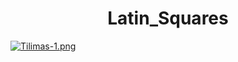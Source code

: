 <h1 align="center"> Latin_Squares </h1>


[![Tilimas-1.png](https://i.postimg.cc/ZKFBjf9m/Tilimas-1.png)](https://postimg.cc/svxgg49H)
